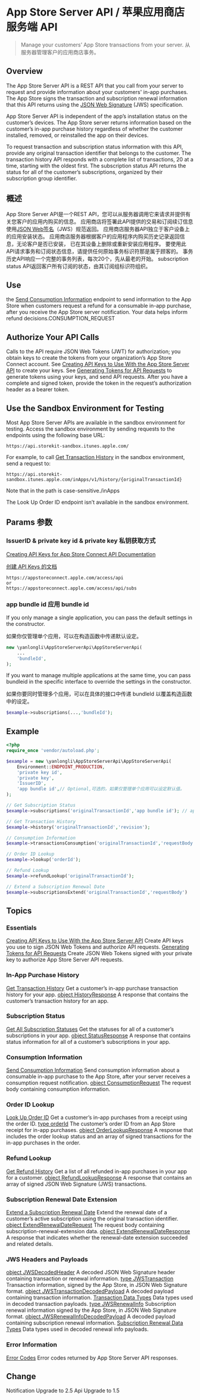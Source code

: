 App Store Server API / 苹果应用商店服务端 API
===
> Manage your customers’ App Store transactions from your server.
> 从服务器管理客户的应用商店事务。

## Overview

The App Store Server API is a REST API that you call from your server to request and provide information about your
customers' in-app purchases. The App Store signs the transaction and subscription renewal information that this API
returns using the [JSON Web Signature](https://datatracker.ietf.org/doc/html/rfc7515) (JWS) specification.

App Store Server API is independent of the app’s installation status on the customer’s devices. The App Store server
returns information based on the customer’s in-app purchase history regardless of whether the customer installed,
removed, or reinstalled the app on their devices.

To request transaction and subscription status information with this API, provide any original transaction identifier
that belongs to the customer. The transaction history API responds with a complete list of transactions, 20 at a time,
starting with the oldest first. The subscription status API returns the status for all of the customer’s subscriptions,
organized by their subscription group identifier.

## 概述

App Store Server API是一个REST API，您可以从服务器调用它来请求并提供有关您客户的应用内购买的信息。
应用商店将签署此API提供的交易和订阅续订信息使用[JSON Web签名](https://datatracker.ietf.org/doc/html/rfc7515)（JWS）规范返回。
应用商店服务器API独立于客户设备上的应用安装状态。 应用商店服务器根据客户的应用程序内购买历史记录返回信息，无论客户是否已安装， 已在其设备上删除或重新安装应用程序。
要使用此API请求事务和订阅状态信息，请提供任何原始事务标识符那是属于顾客的。 事务历史API响应一个完整的事务列表，每次20个，先从最老的开始。 subscription status API返回客户所有订阅的状态，由其订阅组标识符组织。

## Use

the [Send Consumption Information](https://developer.apple.com/documentation/appstoreserverapi/send_consumption_information)
endpoint to send information to the App Store when customers request a refund for a consumable in-app purchase, after
you receive the App Store server notification. Your data helps inform refund decisions.CONSUMPTION_REQUEST

## Authorize Your API Calls

Calls to the API require JSON Web Tokens (JWT) for authorization; you obtain keys to create the tokens from your
organization’s App Store Connect account.
See [Creating API Keys to Use With the App Store Server API](https://developer.apple.com/documentation/appstoreserverapi/creating_api_keys_to_use_with_the_app_store_server_api)
to create your keys.
See [Generating Tokens for API Requests](https://developer.apple.com/documentation/appstoreserverapi/generating_tokens_for_api_requests)
to generate tokens using your keys, and send API requests. After you have a complete and signed token, provide the token
in the request’s authorization header as a bearer token.

## Use the Sandbox Environment for Testing

Most App Store Server APIs are available in the sandbox environment for testing. Access the sandbox environment by
sending requests to the endpoints using the following base URL:

    https://api.storekit-sandbox.itunes.apple.com/

For example, to
call [Get Transaction History](https://developer.apple.com/documentation/appstoreserverapi/get_transaction_history) in
the sandbox environment, send a request to:

    https://api.storekit-sandbox.itunes.apple.com/inApps/v1/history/{originalTransactionId}

Note that in the path is case-sensitive./inApps

The Look Up Order ID endpoint isn’t available in the sandbox environment.

## Params 参数

### IssuerID & private key id & private key 私钥获取方式

[Creating API Keys for App Store Connect API Documentation](https://developer.apple.com/documentation/appstoreconnectapi/creating_api_keys_for_app_store_connect_api)

[创建 API Keys 的文档](https://developer.apple.com/documentation/appstoreconnectapi/creating_api_keys_for_app_store_connect_api)

    https://appstoreconnect.apple.com/access/api
    or
    https://appstoreconnect.apple.com/access/api/subs

### app bundle id 应用 bundle id
If you only manage a single application, you can pass the default settings in the constructor.

如果你仅管理单个应用，可以在构造函数中传递默认设定。

```php
new \yanlongli\AppStoreServerApi\AppStoreServerApi(
    ...
    'bundleId',
);
```

If you want to manage multiple applications at the same time, you can pass bundleid in the specific interface to override the settings in the constructor.

如果你要同时管理多个应用，可以在具体的接口中传递 bundleId 以覆盖构造函数中的设定。

```php
$example->subscriptions(...,'bundleId');
```

## Example


```php
<?php
require_once 'vendor/autoload.php';

$example = new \yanlongli\AppStoreServerApi\AppStoreServerApi(
    Environment::ENDPOINT_PRODUCTION,
    'private key id',
    'private key',
    'IssuerID',
    'app bundle id',// Optional,可选的，如果仅管理单个应用可以设定默认值。
);

// Get Subscription Status
$example->subscriptions('originalTransactionId','app bundle id'); // app bundle id 是可选的，这里将覆盖构造函数中的设定。

// Get Transaction History
$example->history('originalTransactionId','revision');

// Consumption Information
$example->transactionsConsumption('originalTransactionId','requestBody');

// Order ID Lookup
$example->lookup('orderId');

// Refund Lookup
$example->refundLookup('originalTransactionId');

// Extend a Subscription Renewal Date
$example->subscriptionsExtend('originalTransactionId','requestBody')

```

## Topics

### Essentials

[Creating API Keys to Use With the App Store Server API](https://developer.apple.com/documentation/appstoreserverapi/creating_api_keys_to_use_with_the_app_store_server_api)
Create API keys you use to sign JSON Web Tokens and authorize API requests.
[Generating Tokens for API Requests](https://developer.apple.com/documentation/appstoreserverapi/generating_tokens_for_api_requests)
Create JSON Web Tokens signed with your private key to authorize App Store Server API requests.

### In-App Purchase History

[Get Transaction History](https://developer.apple.com/documentation/appstoreserverapi/get_transaction_history)
Get a customer’s in-app purchase transaction history for your app.
[object HistoryResponse](https://developer.apple.com/documentation/appstoreserverapi/historyresponse)
A response that contains the customer’s transaction history for an app.
### Subscription Status
[Get All Subscription Statuses](https://developer.apple.com/documentation/appstoreserverapi/get_all_subscription_statuses)
Get the statuses for all of a customer’s subscriptions in your app.
[object StatusResponse](https://developer.apple.com/documentation/appstoreserverapi/statusresponse)
A response that contains status information for all of a customer’s subscriptions in your app.
### Consumption Information
[Send Consumption Information](https://developer.apple.com/documentation/appstoreserverapi/send_consumption_information)
Send consumption information about a consumable in-app purchase to the App Store, after your server receives a consumption request notification.
[object ConsumptionRequest](https://developer.apple.com/documentation/appstoreserverapi/consumptionrequest)
The request body containing consumption information.
### Order ID Lookup
[Look Up Order ID](https://developer.apple.com/documentation/appstoreserverapi/look_up_order_id)
Get a customer’s in-app purchases from a receipt using the order ID.
[type orderId](https://developer.apple.com/documentation/appstoreserverapi/orderid)
The customer’s order ID from an App Store receipt for in-app purchases.
[object OrderLookupResponse](https://developer.apple.com/documentation/appstoreserverapi/orderlookupresponse)
A response that includes the order lookup status and an array of signed transactions for the in-app purchases in the order.
### Refund Lookup
[Get Refund History](https://developer.apple.com/documentation/appstoreserverapi/get_refund_history)
Get a list of all refunded in-app purchases in your app for a customer.
[object RefundLookupResponse](https://developer.apple.com/documentation/appstoreserverapi/refundlookupresponse)
A response that contains an array of signed JSON Web Signature (JWS) transactions.
### Subscription Renewal Date Extension
[Extend a Subscription Renewal Date](https://developer.apple.com/documentation/appstoreserverapi/extend_a_subscription_renewal_date)
Extend the renewal date of a customer’s active subscription using the original transaction identifier.
[object ExtendRenewalDateRequest](https://developer.apple.com/documentation/appstoreserverapi/extendrenewaldaterequest)
The request body containing subscription-renewal-extension data.
[object ExtendRenewalDateResponse](https://developer.apple.com/documentation/appstoreserverapi/extendrenewaldateresponse)
A response that indicates whether the renewal-date extension succeeded and related details.
### JWS Headers and Payloads
[object JWSDecodedHeader](https://developer.apple.com/documentation/appstoreserverapi/jwsdecodedheader)
A decoded JSON Web Signature header containing transaction or renewal information.
[type JWSTransaction](https://developer.apple.com/documentation/appstoreserverapi/jwstransaction)
Transaction information, signed by the App Store, in JSON Web Signature format.
[object JWSTransactionDecodedPayload](https://developer.apple.com/documentation/appstoreserverapi/jwstransactiondecodedpayload)
A decoded payload containing transaction information.
[Transaction Data Types](https://developer.apple.com/documentation/appstoreserverapi/transaction_data_types)
Data types used in decoded transaction payloads.
[type JWSRenewalInfo](https://developer.apple.com/documentation/appstoreserverapi/jwsrenewalinfo)
Subscription renewal information signed by the App Store, in JSON Web Signature format.
[object JWSRenewalInfoDecodedPayload](https://developer.apple.com/documentation/appstoreserverapi/jwsrenewalinfodecodedpayload)
A decoded payload containing subscription renewal information.
[Subscription Renewal Data Types](https://developer.apple.com/documentation/appstoreserverapi/subscription_renewal_data_types)
Data types used in decoded renewal info payloads.
### Error Information
[Error Codes](https://developer.apple.com/documentation/appstoreserverapi/error_codes)
Error codes returned by App Store Server API responses.


## Change 
Notification Upgrade to 2.5
Api Upgrade to 1.5
